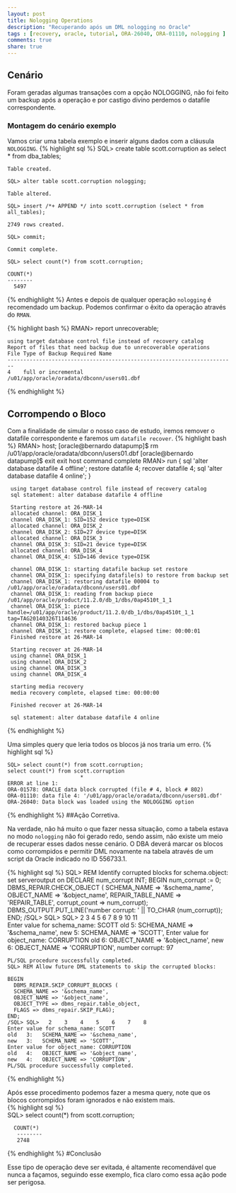 ```yaml
---
layout: post
title: Nologging Operations
description: "Recuperando após um DML nologging no Oracle"
tags : [recovery, oracle, tutorial, ORA-26040, ORA-01110, nologging ]
comments: true
share: true
---
```


## Cenário

Foram geradas algumas transações com a opção NOLOGGING, não foi feito um backup após a operação e por castigo divino perdemos o datafile correspondente.

### Montagem do cenário exemplo

Vamos criar uma tabela exemplo e inserir alguns dados com a cláusula `NOLOGGING`.
{% highlight sql %}
    SQL> create table scott.corruption as select * from dba_tables;

    Table created.
    
    SQL> alter table scott.corruption nologging;

    Table altered.    

    SQL> insert /*+ APPEND */ into scott.corruption (select * from all_tables);

    2749 rows created.

    SQL> commit;

    Commit complete.
    
    SQL> select count(*) from scott.corruption;

    COUNT(*)
    --------
      5497
{% endhighlight %}
Antes e depois de qualquer operação `nologging` é recomendado um backup. Podemos confirmar o êxito da operação através do `RMAN`.

{% highlight bash %}
    RMAN> report unrecoverable;

    using target database control file instead of recovery catalog
    Report of files that need backup due to unrecoverable operations
    File Type of Backup Required Name
    ------------------------------------------------------------------------
    4    full or incremental     /u01/app/oracle/oradata/dbconn/users01.dbf 
{% endhighlight %}

## Corrompendo o Bloco

Com a finalidade de simular o nosso caso de estudo, iremos remover o datafile correspondente e faremos um `datafile recover`.
{% highlight bash %}
     RMAN> host;
     [oracle@bernardo datapump]$ rm /u01/app/oracle/oradata/dbconn/users01.dbf
     [oracle@bernardo datapump]$ exit
     exit
     host command complete
     RMAN> run {
     sql 'alter database datafile 4 offline';
     restore datafile 4;
     recover datafile 4;
     sql 'alter database datafile 4 online';
     }
     
     using target database control file instead of recovery catalog
     sql statement: alter database datafile 4 offline
     
     Starting restore at 26-MAR-14
     allocated channel: ORA_DISK_1
     channel ORA_DISK_1: SID=152 device type=DISK
     allocated channel: ORA_DISK_2
     channel ORA_DISK_2: SID=27 device type=DISK
     allocated channel: ORA_DISK_3
     channel ORA_DISK_3: SID=21 device type=DISK
     allocated channel: ORA_DISK_4
     channel ORA_DISK_4: SID=146 device type=DISK
     
     channel ORA_DISK_1: starting datafile backup set restore
     channel ORA_DISK_1: specifying datafile(s) to restore from backup set
     channel ORA_DISK_1: restoring datafile 00004 to /u01/app/oracle/oradata/dbconn/users01.dbf
     channel ORA_DISK_1: reading from backup piece /u01/app/oracle/product/11.2.0/db_1/dbs/0ap4510t_1_1
     channel ORA_DISK_1: piece handle=/u01/app/oracle/product/11.2.0/db_1/dbs/0ap4510t_1_1 tag=TAG20140326T114636
     channel ORA_DISK_1: restored backup piece 1
     channel ORA_DISK_1: restore complete, elapsed time: 00:00:01
     Finished restore at 26-MAR-14
     
     Starting recover at 26-MAR-14
     using channel ORA_DISK_1
     using channel ORA_DISK_2
     using channel ORA_DISK_3
     using channel ORA_DISK_4
     
     starting media recovery
     media recovery complete, elapsed time: 00:00:00
     
     Finished recover at 26-MAR-14
     
     sql statement: alter database datafile 4 online
{% endhighlight %}

Uma simples query que leria todos os blocos já nos traria um erro.
{% highlight sql %}

    SQL> select count(*) from scott.corruption;
    select count(*) from scott.corruption
                           *
    ERROR at line 1:
    ORA-01578: ORACLE data block corrupted (file # 4, block # 802)
    ORA-01110: data file 4: '/u01/app/oracle/oradata/dbconn/users01.dbf'
    ORA-26040: Data block was loaded using the NOLOGGING option
{% endhighlight %}
##Ação Corretiva.

Na verdade, não há muito o que fazer nessa situação, como a tabela estava no modo `nologging` não foi gerado redo, sendo assim, não existe um meio de recuperar esses dados nesse cenário. O DBA deverá marcar os blocos como corrompidos e permitir DML novamente na tabela através de um script da Oracle indicado no ID 556733.1.

{% highlight sql %}
    SQL> REM Identify corrupted blocks for schema.object:
    set serveroutput on
    DECLARE num_corrupt INT;
    BEGIN
      num_corrupt := 0;
      DBMS_REPAIR.CHECK_OBJECT (
      SCHEMA_NAME => '&schema_name',
      OBJECT_NAME => '&object_name',
      REPAIR_TABLE_NAME => 'REPAIR_TABLE',
      corrupt_count => num_corrupt);
      DBMS_OUTPUT.PUT_LINE('number corrupt: ' || TO_CHAR (num_corrupt));
    END;
    /SQL> SQL> SQL>   2    3    4    5    6    7    8    9   10   11  
    Enter value for schema_name: SCOTT
    old   5:   SCHEMA_NAME => '&schema_name',
    new   5:   SCHEMA_NAME => 'SCOTT',
    Enter value for object_name: CORRUPTION
    old   6:   OBJECT_NAME => '&object_name',
    new   6:   OBJECT_NAME => 'CORRUPTION',
    number corrupt: 97
    
    PL/SQL procedure successfully completed.
    SQL> REM Allow future DML statements to skip the corrupted blocks:
    
    BEGIN
      DBMS_REPAIR.SKIP_CORRUPT_BLOCKS (
      SCHEMA_NAME => '&schema_name',
      OBJECT_NAME => '&object_name',
      OBJECT_TYPE => dbms_repair.table_object,
      FLAGS => dbms_repair.SKIP_FLAG);
    END;
    /SQL> SQL>   2    3    4    5    6    7    8  
    Enter value for schema_name: SCOTT
    old   3:   SCHEMA_NAME => '&schema_name',
    new   3:   SCHEMA_NAME => 'SCOTT',
    Enter value for object_name: CORRUPTION
    old   4:   OBJECT_NAME => '&object_name',
    new   4:   OBJECT_NAME => 'CORRUPTION',
    PL/SQL procedure successfully completed.
{% endhighlight %}

Após esse procedimento podemos fazer a mesma query, note que os blocos corrompidos foram ignorados e não existem mais.    
 {% highlight sql %}   
    SQL> select count(*) from scott.corruption;
    
      COUNT(*)	
       --------
       2748
{% endhighlight %}
#Conclusão

Esse tipo de operação deve ser evitada, é altamente recomendável que nunca a façamos, seguindo esse exemplo, fica claro como essa ação pode ser perigosa.